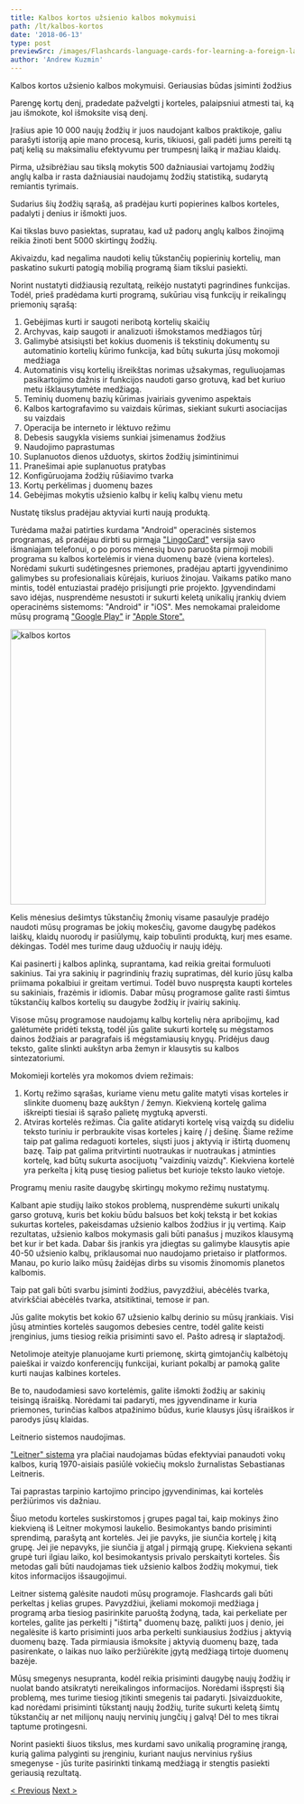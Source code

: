 ```yaml
---
title: Kalbos kortos užsienio kalbos mokymuisi
path: /lt/kalbos-kortos
date: '2018-06-13'
type: post
previewSrc: /images/Flashcards-language-cards-for-learning-a-foreign-language.-The-best-method-of-memorizing-words.jpg
author: 'Andrew Kuzmin'
---
```


Kalbos kortos užsienio kalbos mokymuisi. Geriausias būdas įsiminti žodžius

Parengę kortų denį, pradedate pažvelgti į korteles, palaipsniui atmesti tai, ką jau išmokote, kol išmoksite visą denį.

Įrašius apie 10 000 naujų žodžių ir juos naudojant kalbos praktikoje, galiu parašyti istoriją apie mano procesą, kuris, tikiuosi, gali padėti jums pereiti tą patį kelią su maksimaliu efektyvumu per trumpesnį laiką ir mažiau klaidų.

Pirma, užsibrėžiau sau tikslą mokytis 500 dažniausiai vartojamų žodžių anglų kalba ir rasta dažniausiai naudojamų žodžių statistiką, sudarytą remiantis tyrimais.

Sudarius šių žodžių sąrašą, aš pradėjau kurti popierines kalbos korteles, padalyti į denius ir išmokti juos.

Kai tikslas buvo pasiektas, supratau, kad už padorų anglų kalbos žinojimą reikia žinoti bent 5000 skirtingų žodžių.

Akivaizdu, kad negalima naudoti kelių tūkstančių popierinių kortelių, man paskatino sukurti patogią mobilią programą šiam tikslui pasiekti.

Norint nustatyti didžiausią rezultatą, reikėjo nustatyti pagrindines funkcijas. Todėl, prieš pradėdama kurti programą, sukūriau visą funkcijų ir reikalingų priemonių sąrašą:

1. Gebėjimas kurti ir saugoti neribotą kortelių skaičių
2. Archyvas, kaip saugoti ir analizuoti išmokstamos medžiagos tūrį
3. Galimybė atsisiųsti bet kokius duomenis iš tekstinių dokumentų su automatinio kortelių kūrimo funkcija, kad būtų sukurta jūsų mokomoji medžiaga
4. Automatinis visų kortelių išreikštas norimas užsakymas, reguliuojamas pasikartojimo dažnis ir funkcijos naudoti garso grotuvą, kad bet kuriuo metu išklausytumėte medžiagą.
5. Teminių duomenų bazių kūrimas įvairiais gyvenimo aspektais
6. Kalbos kartografavimo su vaizdais kūrimas, siekiant sukurti asociacijas su vaizdais
7. Operacija be interneto ir lėktuvo režimu
8. Debesis saugykla visiems sunkiai įsimenamus žodžius
9. Naudojimo paprastumas
10. Suplanuotos dienos užduotys, skirtos žodžių įsimintinimui
11. Pranešimai apie suplanuotus pratybas
12. Konfigūruojama žodžių rūšiavimo tvarka
13. Kortų perkėlimas į duomenų bazes
14. Gebėjimas mokytis užsienio kalbų ir kelių kalbų vienu metu

Nustatę tikslus pradėjau aktyviai kurti naują produktą.

Turėdama mažai patirties kurdama "Android" operacinės sistemos programas, aš pradėjau dirbti su pirmąja <a href="https://lingocard.com" target="_blank" rel="noopener">"LingoCard"</a> versija savo išmaniajam telefonui, o po poros mėnesių buvo paruošta pirmoji mobili programa su kalbos kortelėmis ir viena duomenų bazė (viena korteles). Norėdami sukurti sudėtingesnes priemones, pradėjau aptarti įgyvendinimo galimybes su profesionaliais kūrėjais, kuriuos žinojau. Vaikams patiko mano mintis, todėl entuziastai pradėjo prisijungti prie projekto. Įgyvendindami savo idėjas, nusprendėme nesustoti ir sukurti keletą unikalių įrankių dviem operacinėms sistemoms: "Android" ir "iOS". Mes nemokamai praleidome mūsų programą <a href="https://play.google.com/store/apps/details?id=com.lingocard.lingocard" target="_blank" rel="noopener">"Google Play"</a> ir <a href="https://itunes.apple.com/us/app/lingocard/id1217076835?mt=8" target="_blank" rel="noopener">"Apple Store".</a>

<img class="aligncenter wp-image-7109" src="../images/2018/05/LingoCard-play.png" alt="kalbos kortos" width="453" height="487" />

Kelis mėnesius dešimtys tūkstančių žmonių visame pasaulyje pradėjo naudoti mūsų programas be jokių mokesčių, gavome daugybę padėkos laiškų, klaidų nuorodų ir pasiūlymų, kaip tobulinti produktą, kurį mes esame. dėkingas. Todėl mes turime daug užduočių ir naujų idėjų.

Kai pasinerti į kalbos aplinką, suprantama, kad reikia greitai formuluoti sakinius. Tai yra sakinių ir pagrindinių frazių supratimas, dėl kurio jūsų kalba priimama pokalbiui ir greitam vertimui. Todėl buvo nuspręsta kaupti korteles su sakiniais, frazėmis ir idiomis. Dabar mūsų programose galite rasti šimtus tūkstančių kalbos kortelių su daugybe žodžių ir įvairių sakinių.

Visose mūsų programose naudojamų kalbų kortelių nėra apribojimų, kad galėtumėte pridėti tekstą, todėl jūs galite sukurti kortelę su mėgstamos dainos žodžiais ar paragrafais iš mėgstamiausių knygų. Pridėjus daug teksto, galite slinkti aukštyn arba žemyn ir klausytis su kalbos sintezatoriumi.

Mokomieji kortelės yra mokomos dviem režimais:

1. Kortų režimo sąrašas, kuriame vienu metu galite matyti visas korteles ir slinkite duomenų bazę aukštyn / žemyn. Kiekvieną kortelę galima iškreipti tiesiai iš sąrašo palietę mygtuką apversti.
2. Atviras kortelės režimas. Čia galite atidaryti kortelę visą vaizdą su dideliu teksto turiniu ir perbraukite visas korteles į kairę / į dešinę. Šiame režime taip pat galima redaguoti korteles, siųsti juos į aktyvią ir ištirtą duomenų bazę. Taip pat galima pritvirtinti nuotraukas ir nuotraukas į atminties kortelę, kad būtų sukurta asocijuotų "vaizdinių vaizdų". Kiekviena kortelė yra perkelta į kitą pusę tiesiog palietus bet kurioje teksto lauko vietoje.

Programų meniu rasite daugybę skirtingų mokymo režimų nustatymų.

Kalbant apie studijų laiko stokos problemą, nusprendėme sukurti unikalų garso grotuvą, kuris bet kokiu būdu balsuos bet kokį tekstą ir bet kokias sukurtas korteles, pakeisdamas užsienio kalbos žodžius ir jų vertimą. Kaip rezultatas, užsienio kalbos mokymasis gali būti panašus į muzikos klausymą bet kur ir bet kada. Dabar šis įrankis yra įdiegtas su galimybe klausytis apie 40-50 užsienio kalbų, priklausomai nuo naudojamo prietaiso ir platformos. Manau, po kurio laiko mūsų žaidėjas dirbs su visomis žinomomis planetos kalbomis.

Taip pat gali būti svarbu įsiminti žodžius, pavyzdžiui, abėcėlės tvarka, atvirkščiai abėcėlės tvarka, atsitiktinai, temose ir pan.

Jūs galite mokytis bet kokio 67 užsienio kalbų derinio su mūsų įrankiais. Visi jūsų atminties kortelės saugomos debesies centre, todėl galite keisti įrenginius, jums tiesiog reikia prisiminti savo el. Pašto adresą ir slaptažodį.

Netolimoje ateityje planuojame kurti priemonę, skirtą gimtojančių kalbėtojų paieškai ir vaizdo konferencijų funkcijai, kuriant pokalbį ar pamoką galite kurti naujas kalbines korteles.

Be to, naudodamiesi savo kortelėmis, galite išmokti žodžių ar sakinių teisingą išraišką. Norėdami tai padaryti, mes įgyvendiname ir kuria priemones, turinčias kalbos atpažinimo būdus, kurie klausys jūsų išraiškos ir parodys jūsų klaidas.

Leitnerio sistemos naudojimas.

<a href="https://en.wikipedia.org/wiki/Leitner_system" target="_blank" rel="noopener">"Leitner" sistema</a> yra plačiai naudojamas būdas efektyviai panaudoti vokų kalbos, kurią 1970-aisiais pasiūlė vokiečių mokslo žurnalistas Sebastianas Leitneris.

Tai paprastas tarpinio kartojimo principo įgyvendinimas, kai kortelės peržiūrimos vis dažniau.

Šiuo metodu korteles suskirstomos į grupes pagal tai, kaip mokinys žino kiekvieną iš Leitner mokymosi laukelio. Besimokantys bando prisiminti sprendimą, parašytą ant kortelės. Jei jie pavyks, jie siunčia kortelę į kitą grupę. Jei jie nepavyks, jie siunčia jį atgal į pirmąją grupę. Kiekviena sekanti grupė turi ilgiau laiko, kol besimokantysis privalo perskaityti korteles. Šis metodas gali būti naudojamas tiek užsienio kalbos žodžių mokymui, tiek kitos informacijos išsaugojimui.

Leitner sistemą galėsite naudoti mūsų programoje. Flashcards gali būti perkeltas į kelias grupes. Pavyzdžiui, įkeliami mokomoji medžiaga į programą arba tiesiog pasirinkite paruoštą žodyną, tada, kai perkeliate per korteles, galite jas perkelti į "ištirtą" duomenų bazę, palikti juos į denio, jei negalėsite iš karto prisiminti juos arba perkelti sunkiausius žodžius į aktyvią duomenų bazę. Tada pirmiausia išmoksite į aktyvią duomenų bazę, tada pasirenkate, o laikas nuo laiko peržiūrėkite įgytą medžiagą tirtoje duomenų bazėje.

Mūsų smegenys nesupranta, kodėl reikia prisiminti daugybę naujų žodžių ir nuolat bando atsikratyti nereikalingos informacijos. Norėdami išspręsti šią problemą, mes turime tiesiog įtikinti smegenis tai padaryti. Įsivaizduokite, kad norėdami prisiminti tūkstantį naujų žodžių, turite sukurti keletą šimtų tūkstančių ar net milijonų naujų nervinių jungčių į galvą! Dėl to mes tikrai taptume protingesni.

Norint pasiekti šiuos tikslus, mes kurdami savo unikalią programinę įrangą, kurią galima palyginti su įrenginiu, kuriant naujus nervinius ryšius smegenyse - jūs turite pasirinkti tinkamą medžiagą ir stengtis pasiekti geriausią rezultatą.

<a href="/lt/kaip-greitai-mokytis-anglu-kalbos">< Previous</a> <a href="/lt/kaip-pagerinti-zodyna">Next ></a>
